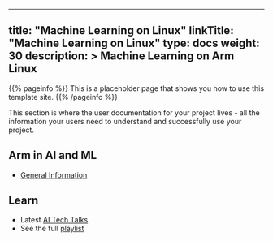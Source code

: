 
---
title: "Machine Learning on Linux"
linkTitle: "Machine Learning on Linux"
type: docs
weight: 30
description: >
    Machine Learning on Arm Linux
---

{{% pageinfo %}}
This is a placeholder page that shows you how to use this template site.
{{% /pageinfo %}}


This section is where the user documentation for your project lives - all the information your users need to understand and successfully use your project. 

## Arm in AI and ML

 - [General Information](https://developer.arm.com/AI%20and%20ML)

## Learn

 - Latest [AI Tech Talks](https://www.arm.com/solutions/artificial-intelligence/ai-tech-talks)
 - See the full [playlist](https://www.youtube.com/playlist?list=PLKjl7IFAwc4QajBFR1CauNEMYEkrKGQ_9)